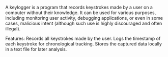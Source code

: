A keylogger is a program that records keystrokes made by a user on a computer without their knowledge. It can be used for various purposes, including monitoring user activity, debugging applications, or even in some cases, malicious intent (although such use is highly discouraged and often illegal).

Features:
Records all keystrokes made by the user.
Logs the timestamp of each keystroke for chronological tracking.
Stores the captured data locally in a text file for later analysis.
